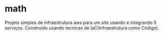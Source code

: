 # math
Projeto simples de infraestrutura aws para um site usando e integrando 5 serviços. Construido usando tecnicas de IaC(Infraestrutura como Código).
